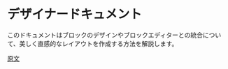 <!--
# Designer Documentation

For those designing blocks and other block editor integrations, this documentation will provide resources for creating beautiful and intuitive layouts.
-->
# デザイナードキュメント

このドキュメントはブロックのデザインやブロックエディターとの統合について、美しく直感的なレイアウトを作成する方法を解説します。

[原文](https://github.com/WordPress/gutenberg/blob/trunk/docs/how-to-guides/designers/README.md)
